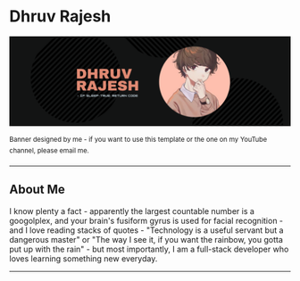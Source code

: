 <h1> Dhruv Rajesh </h1>

<!--Banner + caption -->
<p align="center">
  <img alt="banner" src="/gbanner.png">
</p>
<sup> Banner designed by me - if you want to use this template or the one on my YouTube channel, please email me. </sup>

<hr>

<!--About Me-->
<h2> About Me </h2>
<p> I know plenty a fact - apparently the largest countable number is a googolplex, and your brain's fusiform gyrus is used for facial recognition - and I love reading stacks of quotes - "Technology is a useful servant but a dangerous master" or "The way I see it, if you want the rainbow, you gotta put up with the rain" - but most importantly, I am a full-stack developer who loves learning something new everyday. </p>

<hr>

